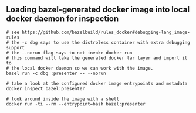 
## Loading bazel-generated docker image into local docker daemon for inspection

    # see https://github.com/bazelbuild/rules_docker#debugging-lang_image-rules
    # the -c dbg says to use the distroless container with extra debugging support
    # the --norun flag says to not invoke docker run
    # this command will take the generated docker tar layer and import it to
    # the local docker daemon so we can work with the image.
    bazel run -c dbg :presenter -- --norun

    # take a look at the configured docker image entrypoints and metadata
    docker inspect bazel:presenter

    # look around inside the image with a shell
    docker run -ti --rm --entrypoint=bash bazel:presenter
